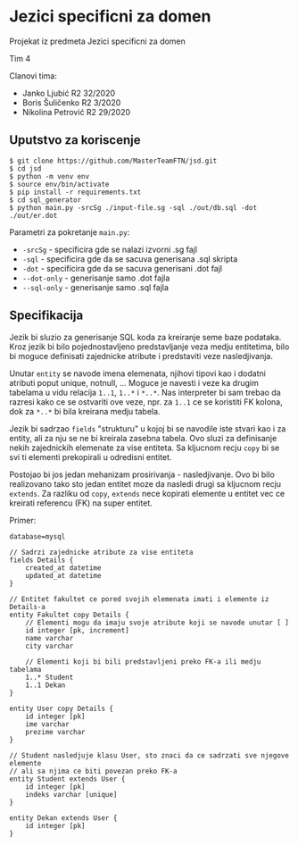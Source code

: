 # Jezici specificni za domen
Projekat iz predmeta Jezici specificni za domen

Tim 4

Clanovi tima:
- Janko Ljubić R2 32/2020
- Boris Šuličenko R2 3/2020
- Nikolina Petrović R2 29/2020

## Uputstvo za koriscenje

```
$ git clone https://github.com/MasterTeamFTN/jsd.git
$ cd jsd
$ python -m venv env
$ source env/bin/activate
$ pip install -r requirements.txt
$ cd sql_generator
$ python main.py -srcSg ./input-file.sg -sql ./out/db.sql -dot ./out/er.dot
```

Parametri za pokretanje ```main.py```:
- ```-srcSg``` - specificira gde se nalazi izvorni .sg fajl
- ```-sql``` - specificira gde da se sacuva generisana .sql skripta 
- ```-dot``` - specificira gde da se sacuva generisani .dot fajl
- ```--dot-only``` - generisanje samo .dot fajla
- ```--sql-only``` - generisanje samo .sql fajla

## Specifikacija

Jezik bi sluzio za generisanje SQL koda za kreiranje seme baze podataka. Kroz jezik bi bilo pojednostavljeno predstavljanje
veza medju entitetima, bilo bi moguce definisati zajednicke atribute i predstaviti veze nasledjivanja.  

Unutar ```entity``` se navode imena elemenata, njihovi tipovi kao i dodatni atributi poput unique, notnull, ... Moguce je 
navesti i veze ka drugim tabelama u vidu relacija ```1..1```, ```1..*``` i ```*..*```. Nas interpreter bi sam trebao da 
razresi kako ce se ostvariti ove veze, npr. za ```1..1``` ce se koristiti FK kolona, dok za ```*..*``` bi bila kreirana medju tabela.

Jezik bi sadrzao ```fields``` "strukturu" u kojoj bi se navodile iste stvari kao i za entity, ali za nju se ne bi kreirala 
zasebna tabela. Ovo sluzi za definisanje nekih zajednickih elemenate za vise entiteta. Sa kljucnom recju ```copy``` bi se svi ti elementi prekopirali u odredisni entitet.

Postojao bi jos jedan mehanizam prosirivanja - nasledjivanje. Ovo bi bilo realizovano tako sto jedan entitet moze da nasledi
drugi sa kljucnom recju ```extends```. Za razliku od ```copy```, ```extends``` nece kopirati elemente u entitet vec ce
kreirati referencu (FK) na super entitet.

Primer:  
```
database=mysql

// Sadrzi zajednicke atribute za vise entiteta
fields Details {
    created_at datetime
    updated_at datetime
}

// Entitet fakultet ce pored svojih elemenata imati i elemente iz Details-a
entity Fakultet copy Details {
    // Elementi mogu da imaju svoje atribute koji se navode unutar [ ]
    id integer [pk, increment]
    name varchar
    city varchar

    // Elementi koji bi bili predstavljeni preko FK-a ili medju tabelama
    1..* Student
    1..1 Dekan
}

entity User copy Details {
    id integer [pk]
    ime varchar
    prezime varchar
}

// Student nasledjuje klasu User, sto znaci da ce sadrzati sve njegove elemente
// ali sa njima ce biti povezan preko FK-a
entity Student extends User {
    id integer [pk]
    indeks varchar [unique]
}

entity Dekan extends User {
    id integer [pk]
}
```
